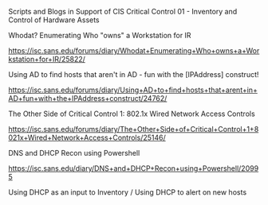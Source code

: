 Scripts and Blogs in Support of CIS Critical Control 01 - Inventory and Control of Hardware Assets

Whodat? Enumerating Who "owns" a Workstation for IR

https://isc.sans.edu/forums/diary/Whodat+Enumerating+Who+owns+a+Workstation+for+IR/25822/

Using AD to find hosts that aren't in AD - fun with the [IPAddress] construct!

https://isc.sans.edu/forums/diary/Using+AD+to+find+hosts+that+arent+in+AD+fun+with+the+IPAddress+construct/24762/

The Other Side of Critical Control 1: 802.1x Wired Network Access Controls

https://isc.sans.edu/forums/diary/The+Other+Side+of+Critical+Control+1+8021x+Wired+Network+Access+Controls/25146/

DNS and DHCP Recon using Powershell

https://isc.sans.edu/diary/DNS+and+DHCP+Recon+using+Powershell/20995

Using DHCP as an input to Inventory / Using DHCP to alert on new hosts

